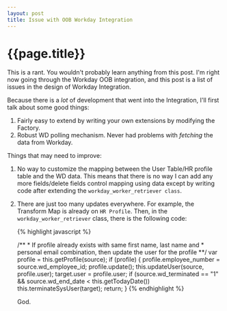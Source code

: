 ```yaml
---
layout: post
title: Issue with OOB Workday Integration
---
```


{{page.title}}
===============

This is a rant. You wouldn't probably learn anything from this post. I'm right now going through the Workday OOB integration, and this post is a list of issues in the design of Workday Integration.

Because there is a _lot_ of development that went into the Integration, I'll first talk about some good things:

1. Fairly easy to extend by writing your own extensions by modifying the Factory.
2. Robust WD polling mechanism. Never had problems with _fetching_ the data from Workday.


Things that may need to improve:

1. No way to customize the mapping between the User Table/HR profile table and the WD data.
	This means that there is no way I can add any more fields/delete fields control mapping using data except by writing code after extending the `workday_worker_retriever class`. 
	
2. There are just too many updates everywhere. For example, the Transform Map is already on `HR Profile`. Then, in the `workday_worker_retriever` class, there is the following code:

	{% highlight javascript %}


	/**
		 * If profile already exists with same first name, last name and
		 * personal email combination, then update the user for the profile
		**/
		var profile = this.getProfile(source);
		if (profile) {
			profile.employee_number = source.wd_employee_id;
			profile.update();
			this.updateUser(source, profile.user);
			target.user = profile.user;
			if (source.wd_terminated == "1" && source.wd_end_date < this.getTodayDate())
				this.terminateSysUser(target);
			return;
		}
	{% endhighlight %}
	
	God.
		